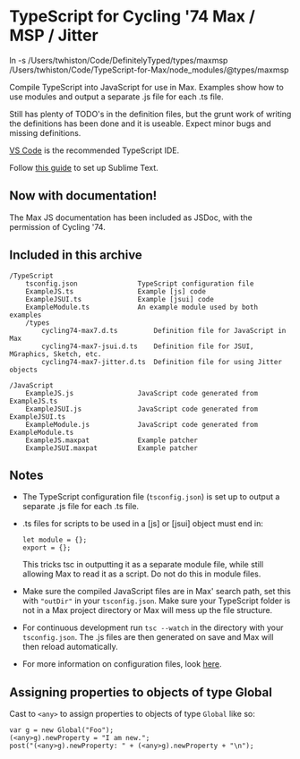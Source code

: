 TypeScript for Cycling '74 Max / MSP / Jitter
===

ln -s /Users/twhiston/Code/DefinitelyTyped/types/maxmsp /Users/twhiston/Code/TypeScript-for-Max/node_modules/@types/maxmsp

Compile TypeScript into JavaScript for use in Max. Examples show how to use modules and output a separate .js file for each .ts file.

Still has plenty of TODO's in the definition files, but the grunt work of writing the definitions has been done and it is useable. Expect minor bugs and missing definitions.

[VS Code](https://code.visualstudio.com/) is the recommended TypeScript IDE.

Follow [this guide](https://cmatskas.com/getting-started-with-typescript-and-sublime-text/) to set up Sublime Text.


Now with documentation!
---

The Max JS documentation has been included as JSDoc, with the permission of Cycling '74.


Included in this archive
---

    /TypeScript
        tsconfig.json               TypeScript configuration file 
        ExampleJS.ts                Example [js] code
        ExampleJSUI.ts              Example [jsui] code
        ExampleModule.ts            An example module used by both examples
        /types
            cycling74-max7.d.ts         Definition file for JavaScript in Max
            cycling74-max7-jsui.d.ts    Definition file for JSUI, MGraphics, Sketch, etc.
            cycling74-max7-jitter.d.ts 	Definition file for using Jitter objects 

    /JavaScript
        ExampleJS.js                JavaScript code generated from ExampleJS.ts
        ExampleJSUI.js              JavaScript code generated from ExampleJSUI.ts
        ExampleModule.js            JavaScript code generated from ExampleModule.ts
        ExampleJS.maxpat            Example patcher 
        ExampleJSUI.maxpat          Example patcher


Notes
---

 * The TypeScript configuration file (`tsconfig.json`) is set up to output a separate .js file for each .ts file. 

 * .ts files for scripts to be used in a [js] or [jsui] object must end in:

       let module = {};
       export = {};

   This tricks tsc in outputting it as a separate module file, while still allowing Max to read it as a script. Do not do this in module files. 

 * Make sure the compiled JavaScript files are in Max' search path, set this with `"outDir"` in your `tsconfig.json`. Make sure your TypeScript folder is not in a Max project directory or Max will mess up the file structure. 

 * For continuous development run `tsc --watch` in the directory with your `tsconfig.json`. The .js files are then generated on save and Max will then reload automatically.

 * For more information on configuration files, look [here](https://www.typescriptlang.org/docs/handbook/tsconfig-json.html). 

Assigning properties to objects of type Global
---

Cast to ```<any>``` to assign properties to objects of type ```Global``` like so:
```
var g = new Global("Foo");
(<any>g).newProperty = "I am new.";
post("(<any>g).newProperty: " + (<any>g).newProperty + "\n");
```